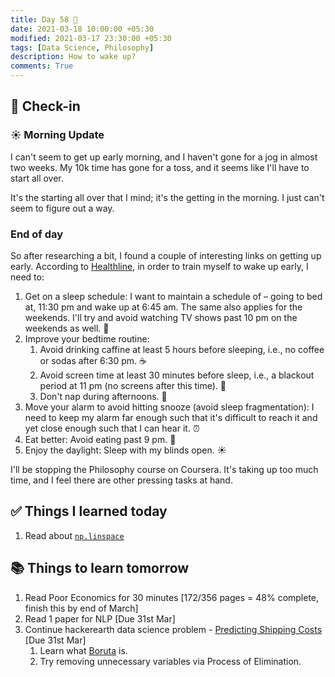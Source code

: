 ```yaml
---
title: Day 58 🍟
date: 2021-03-18 10:00:00 +05:30
modified: 2021-03-17 23:30:00 +05:30
tags: [Data Science, Philosophy]
description: How to wake up?
comments: True
---
```


## 📩 Check-in

### ☀️ Morning Update

I can't seem to get up early morning, and I haven't gone for a jog in almost two weeks. My 10k time has gone for a toss, and it seems like I'll have to start all over.

It's the starting all over that I mind; it's the getting in the morning. I just can't seem to figure out a way.

### End of day

So after researching a bit, I found a couple of interesting links on getting up early. According to <a href="https://www.healthline.com/health/cant-wake-up#solutions" rel="noopener" target="_blank">Healthline</a>, in order to train myself to wake up early, I need to:

1. Get on a sleep schedule: I want to maintain a schedule of – going to bed at, 11:30 pm and wake up at 6:45 am. The same also applies for the weekends. I'll try and avoid watching TV shows past 10 pm on the weekends as well. 🛌
2. Improve your bedtime routine:
   1. Avoid drinking caffine at least 5 hours before sleeping, i.e., no coffee or sodas after 6:30 pm. ☕️
   2. Avoid screen time at least 30 minutes before sleep, i.e., a blackout period at 11 pm (no screens after this time). 📲
   3. Don't nap during afternoons. 🌅
3. Move your alarm to avoid hitting snooze (avoid sleep fragmentation): I need to keep my alarm far enough such that it's difficult to reach it and yet close enough such that I can hear it. ⏰
4. Eat better: Avoid eating past 9 pm. 🍎
5. Enjoy the daylight: Sleep with my blinds open. ☀️

I'll be stopping the Philosophy course on Coursera. It's taking up too much time, and I feel there are other pressing tasks at hand.

## ✅ Things I learned today

1. Read about <a href="https://www.sharpsightlabs.com/blog/numpy-linspace/" rel="noopener" target="_blank">`np.linspace`</a>

## 📚 Things to learn tomorrow

1. Read Poor Economics for 30 minutes [172/356 pages = 48% complete, finish this by end of March]
2. Read 1 paper for NLP [Due 31st Mar]
3. Continue hackerearth data science problem - <a href="https://www.hackerearth.com/challenges/competitive/hackerearth-machine-learning-challenge-predict-shipping-cost/" rel="noopener" target="_blank">Predicting Shipping Costs</a> [Due 31st Mar]
   1. Learn what <a href="https://towardsdatascience.com/boruta-explained-the-way-i-wish-someone-explained-it-to-me-4489d70e154a" rel="noopener" target="_blank">Boruta</a> is.
   2. Try removing unnecessary variables via Process of Elimination.
